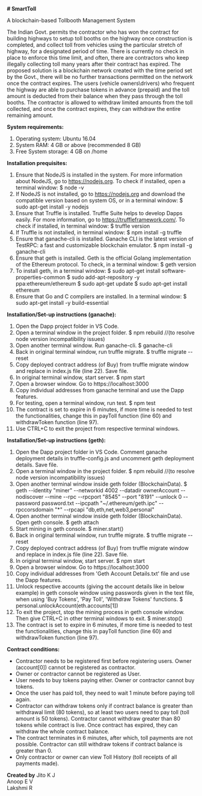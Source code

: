 **# SmartToll**

A blockchain-based Tollbooth Management System

The Indian Govt. permits the contractor who has won the contract for building highways to setup toll booths on the highway once construction is completed, and collect toll from vehicles using the particular stretch of highway, for a designated period of time. There is currently no check in place to enforce this time limit, and often, there are contractors who keep illegally collecting toll many years after their contract has expired. The proposed solution is a blockchain network created with the time period set by the Govt., there will be no further transactions permitted on the network once the contract expires. The users (vehicle owners\drivers) who frequent the highway are able to purchase tokens in advance (prepaid) and the toll amount is deducted from their balance when they pass through the toll booths. The contractor is allowed to withdraw limited amounts from the toll collected, and once the contract expires, they can withdraw the entire remaining amount.

**System requirements:**

1. Operating system: Ubuntu 16.04
2. System RAM: 4 GB or above (recommended 8 GB)
3. Free System storage: 4 GB on /home

**Installation prequisites:**

1. Ensure that NodeJS is installed in the system. For more information about NodeJS, go to https://nodejs.org. To check if installed, open a terminal window:
   $ node -v
2. If NodeJS is not installed, go to https://nodejs.org and download the compatible version based on system OS, or in a terminal window:
   $ sudo apt-get install -y nodejs
3. Ensure that Truffle is installed. Truffle Suite helps to develop Dapps easily. For more information, go to https://truffleframework.com/. To check if installed, in terminal window:
   $ truffle version
4. If Truffle is not installed, in terminal window:
   $ npm install -g truffle
5. Ensure that ganache-cli is installed. Ganache CLI is the latest version of TestRPC: a fast and customizable blockchain emulator.
   $ npm install -g ganache-cli
6. Ensure that geth is installed. Geth is the official Golang implementation of the Ethereum protocol. To check, in a terminal window:
   $ geth version
7. To install geth, in a terminal window:
   $ sudo apt-get install software-properties-common
   $ sudo add-apt-repository -y ppa:ethereum/ethereum
   $ sudo apt-get update
   $ sudo apt-get install ethereum
8. Ensure that Go and C compilers are installed. In a terminal window:
   $ sudo apt-get install -y build-essential

**Installation/Set-up instructions (ganache):**

1. Open the Dapp project folder in VS Code.
2. Open a terminal window in the project folder.
   $ npm rebuild //(to resolve node version incompatibility issues)
3. Open another terminal window. Run ganache-cli.
   $ ganache-cli
4. Back in original terminal window, run truffle migrate.
   $ truffle migrate --reset
5. Copy deployed contract address (of Buy) from truffle migrate window and replace in index.js file (line 22). Save file.
6. In original terminal window, start server.
   $ npm start
7. Open a browser window. Go to https://localhost:3000
8. Copy individual addresses from ganache terminal and use the Dapp features.
9. For testing, open a terminal window, run test.
   $ npm test
10. The contract is set to expire in 6 minutes, if more time is needed to test the functionalities, change this in payToll function (line 60) and withdrawToken function (line 97).
11. Use CTRL+C to exit the project from respective terminal windows.

**Installation/Set-up instructions (geth):**

1. Open the Dapp project folder in VS Code. Comment ganache deployment details in truffle-config.js and uncomment geth deployment details. Save file.
2. Open a terminal window in the project folder.
   $ npm rebuild //(to resolve node version incompatibility issues)
3. Open another terminal window inside geth folder (BlockchainData).
   $ geth --identity "miner" --networkid 4002 --datadir ownerAccount --nodiscover --mine --rpc --rpcport "8545" --port "8191" --unlock 0 --password password.txt --ipcpath "~/.ethereum/geth.ipc" --rpccorsdomain "*" --rpcapi "db,eth,net,web3,personal"
4. Open another terminal window inside geth folder (BlockchainData). Open geth console.
   $ geth attach
5. Start mining in geth console.
   $ miner.start()
6. Back in original terminal window, run truffle migrate.
   $ truffle migrate --reset
7. Copy deployed contract address (of Buy) from truffle migrate window and replace in index.js file (line 22). Save file.
8. In original terminal window, start server.
   $ npm start
9. Open a browser window. Go to https://localhost:3000
10. Copy individual addresses from 'Geth Account Details.txt' file and use the Dapp features.
11. Unlock respective accounts (giving the account details like in below example) in geth console window using passwords given in the text file, when using 'Buy Tokens', 'Pay Toll', 'Withdraw Tokens' functions.
   $ personal.unlockAccount(eth.accounts[1])
12. To exit the project, stop the mining process in geth console window. Then give CTRL+C in other terminal windows to exit.
   $ miner.stop()
13. The contract is set to expire in 6 minutes, if more time is needed to test the functionalities, change this in payToll function (line 60) and withdrawToken function (line 97).

**Contract conditions:**

* Contractor needs to be registered first before registering users. Owner (account[0]) cannot be registered as contractor.
* Owner or contractor cannot be registered as User.
* User needs to buy tokens paying ether. Owner or contractor cannot buy tokens.
* Once the user has paid toll, they need to wait 1 minute before paying toll again.
* Contractor can withdraw tokens only if contract balance is greater than withdrawal limit (80 tokens), so at least two users need to pay toll (toll amount is 50 tokens). Contractor cannot withdraw greater than 80 tokens while contract is live. Once contract has expired, they can withdraw the whole contract balance.
* The contract terminates in 6 minutes, after which, toll payments are not possible. Contractor can still withdraw tokens if contract balance is greater than 0.
* Only contractor or owner can view Toll History (toll receipts of all payments made).

**Created by**
Jito K J<br/>
Anoop E V<br />
Lakshmi R
